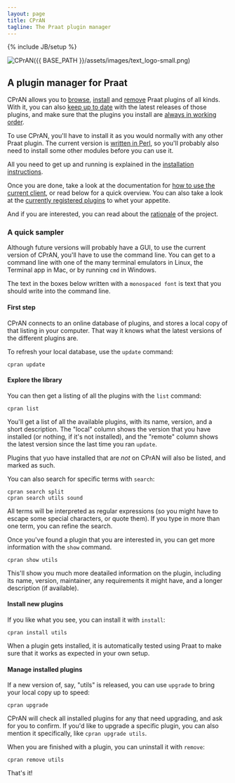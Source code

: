 ```yaml
---
layout: page
title: CPrAN
tagline: The Praat plugin manager
---
```

{% include JB/setup %}

![CPrAN]({{ BASE_PATH }}/assets/images/text_logo-small.png)

A plugin manager for Praat
--------------------------

CPrAN allows you to [browse][search], [install][] and [remove][] Praat plugins
of all kinds. With it, you can also [keep up to date][upgrade] with the latest
releases of those plugins, and make sure that the plugins you install are
[always in working order][test].

[search]:  /docs/commands/search
[install]: /docs/commands/install
[remove]:  /docs/commands/remove
[upgrade]: /docs/commands/upgrade
[test]:    /docs/commands/test

To use CPrAN, you'll have to install it as you would normally with any other
Praat plugin. The current version is [written in Perl][perl client], so you'll
probably also need to install some other modules before you can use it.

[perl client]: clients/cpran

All you need to get up and running is explained in the [installation
instructions][install client].

[install client]: clients/cpran#installation

Once you are done, take a look at the documentation for [how to use the current
client][cpran], or read below for a quick overview. You can also take a look
at the [currently registered plugins][plugin list] to whet your appetite.

[cpran]: docs/cpran
[plugin list]: plugins

And if you are interested, you can read about the [rationale][] of the project.

[rationale]: 2015/03/18/rationale

### A quick sampler

Although future versions will probably have a GUI, to use the current version
of CPrAN, you'll have to use the command line. You can get to a command line
with one of the many terminal emulators in Linux, the Terminal app in Mac, or
by running `cmd` in Windows.

The text in the boxes below written with a `monospaced font` is text that you
should write into the command line.

#### First step

CPrAN connects to an online database of plugins, and stores a local copy of
that listing in your computer. That way it knows what the latest versions of
the different plugins are.

To refresh your local database, use the `update` command:

    cpran update

#### Explore the library

You can then get a listing of all the plugins with the `list` command:

    cpran list

You'll get a list of all the available plugins, with its name, version, and
a short description. The "local" column shows the version that you have
installed (or nothing, if it's not installed), and the "remote" column shows the
latest version since the last time you ran `update`.

Plugins that yuo have installed that are _not_ on CPrAN will also be listed, and
marked as such.

You can also search for specific terms with `search`:

    cpran search split
    cpran search utils sound

All terms will be interpreted as regular expressions (so you might have to
escape some special characters, or quote them). If you type in more than one
term, you can refine the search.

Once you've found a plugin that you are interested in, you can get more
information with the `show` command.

    cpran show utils

This'll show you much more deatailed information on the plugin, including its
name, version, maintainer, any requirements it might have, and a longer
description (if available).

#### Install new plugins

If you like what you see, you can install it with `install`:

    cpran install utils

When a plugin gets installed, it is automatically tested using Praat to make
sure that it works as expected in your own setup.

#### Manage installed plugins

If a new version of, say, "utils" is released, you can use `upgrade` to bring
your local copy up to speed:

    cpran upgrade

CPrAN will check all installed plugins for any that need upgrading, and ask
for you to confirm. If you'd like to upgrade a specific plugin, you can also
mention it specifically, like `cpran upgrade utils`.

When you are finished with a plugin, you can uninstall it with `remove`:

    cpran remove utils

That's it!
